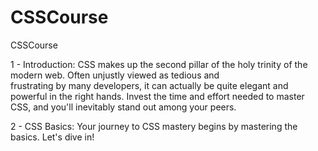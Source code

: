 # CSSCourse
CSSCourse

1 - Introduction:
  CSS makes up the second pillar of the holy trinity of the modern web. Often unjustly viewed as tedious and  
  frustrating by many developers, it can actually be quite elegant and powerful in the right hands.
  Invest the time and effort needed to master CSS, and you'll inevitably stand out among your peers.
  
2 - CSS Basics:
  Your journey to CSS mastery begins by mastering the basics. Let's dive in!
